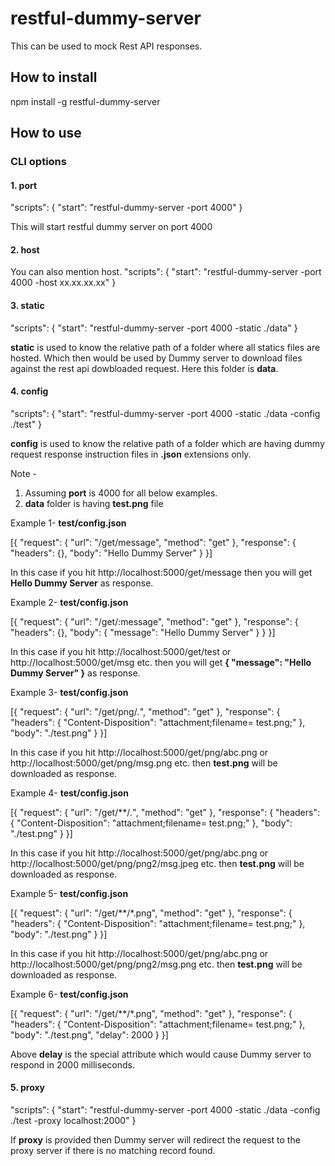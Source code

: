 # restful-dummy-server
This can be used to mock Rest API responses.

## How to install 
npm install -g restful-dummy-server

## How to use
### CLI options

#### 1. port
"scripts": {
    "start": "restful-dummy-server -port 4000"
}

This will start restful dummy server on port 4000


#### 2. host
You can also mention host.
"scripts": {
    "start": "restful-dummy-server -port 4000 -host xx.xx.xx.xx"
}

#### 3. static
"scripts": {
    "start": "restful-dummy-server -port 4000 -static ./data"
}

**static** is used to know the relative path of a folder where all statics files are hosted. Which then would be used by Dummy server to download files against the rest api dowbloaded request.
Here this folder is **data**.


#### 4. config
"scripts": {
    "start": "restful-dummy-server -port 4000 -static ./data -config ./test"
}

**config** is used to know the relative path of a folder which are having dummy request response instruction files in **.json** extensions only.

Note - 
1. Assuming **port** is 4000 for all below examples.
2. **data** folder is having **test.png** file

Example 1-
**test/config.json**

[{
    "request": {
        "url": "/get/message",
        "method": "get"
    },
    "response": {
        "headers": {},
        "body": "Hello Dummy Server"
    }
}]

In this case if you hit http://localhost:5000/get/message then you will get **Hello Dummy Server** as response.


Example 2-
**test/config.json**

[{
    "request": {
        "url": "/get/:message",
        "method": "get"
    },
    "response": {
        "headers": {},
        "body": { "message": "Hello Dummy Server" }
    }
}]

In this case if you hit http://localhost:5000/get/test or http://localhost:5000/get/msg etc. then you will get **{ "message": "Hello Dummy Server" }** as response.


Example 3-
**test/config.json**

[{
    "request": {
        "url": "/get/png/*.*",
        "method": "get"
    },
    "response": {
        "headers": {
            "Content-Disposition": "attachment;filename= test.png;"
        },
        "body": "./test.png"
    }
}]

In this case if you hit http://localhost:5000/get/png/abc.png or http://localhost:5000/get/png/msg.png etc. then **test.png** will be downloaded as response.


Example 4-
**test/config.json**

[{
    "request": {
        "url": "/get/**/*.*",
        "method": "get"
    },
    "response": {
        "headers": {
            "Content-Disposition": "attachment;filename= test.png;"
        },
        "body": "./test.png"
    }
}]

In this case if you hit http://localhost:5000/get/png/abc.png or http://localhost:5000/get/png/png2/msg.jpeg etc. then **test.png** will be downloaded as response.


Example 5-
**test/config.json**

[{
    "request": {
        "url": "/get/**/*.png",
        "method": "get"
    },
    "response": {
        "headers": {
            "Content-Disposition": "attachment;filename= test.png;"
        },
        "body": "./test.png"
    }
}]

In this case if you hit http://localhost:5000/get/png/abc.png or http://localhost:5000/get/png/png2/msg.png etc. then **test.png** will be downloaded as response.


Example 6-
**test/config.json**

[{
    "request": {
        "url": "/get/**/*.png",
        "method": "get"
    },
    "response": {
        "headers": {
            "Content-Disposition": "attachment;filename= test.png;"
        },
        "body": "./test.png",
        "delay": 2000 
    }
}]

Above **delay** is the special attribute which would cause Dummy server to respond in 2000 milliseconds.


#### 5. proxy
"scripts": {
    "start": "restful-dummy-server -port 4000 -static ./data -config ./test -proxy localhost:2000"
}

If **proxy** is provided then Dummy server will redirect the request to the proxy server if there is no matching record found.


